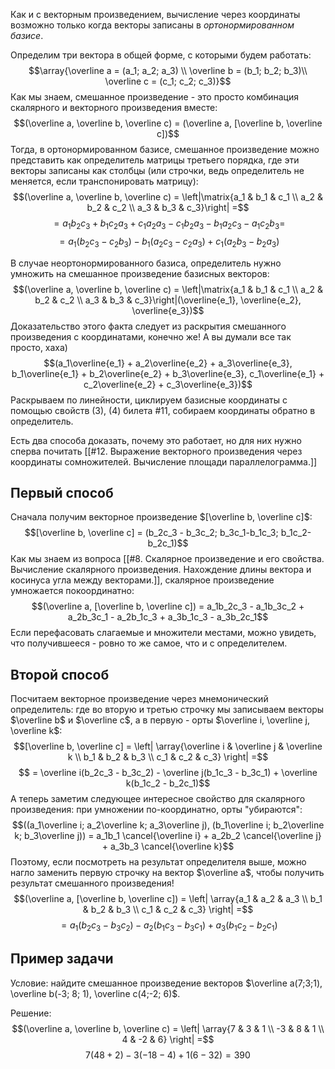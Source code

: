 Как и с векторным произведением, вычисление через координаты возможно только когда векторы записаны в *ортонормированном базисе*.

Определим три вектора в общей форме, с которыми будем работать:
$$\array{\overline a = (a_1; a_2; a_3) \\ \overline b = (b_1; b_2; b_3)\\ \overline c = (c_1; c_2; c_3)}$$
Как мы знаем, смешанное произведение - это просто комбинация скалярного и векторного произведения вместе:
$$(\overline a, \overline b, \overline c) = (\overline a, [\overline b, \overline c])$$
Тогда, в ортонормированном базисе, смешанное произведение можно представить как определитель матрицы третьего порядка, где эти векторы записаны как столбцы (или строчки, ведь определитель не меняется, если транспонировать матрицу):
$$(\overline a, \overline b, \overline c) = \left|\matrix{a_1 & b_1 & c_1 \\ a_2 & b_2 & c_2 \\ a_3 & b_3 & c_3}\right| =$$
$$ = a_1b_2c_3 + b_1c_2a_3 + c_1a_2a_3 - c_1b_2a_3-b_1a_2c_3-a_1c_2b_3=$$
$$=a_1(b_2c_3-c_2b_3)-b_1(a_2c_3-c_2a_3)+c_1(a_2b_3-b_2a_3)$$

В случае неортонормированного базиса, определитель нужно умножить на смешанное произведение базисных векторов:
$$(\overline a, \overline b, \overline c) = \left|\matrix{a_1 & b_1 & c_1 \\ a_2 & b_2 & c_2 \\ a_3 & b_3 & c_3}\right|(\overline{e_1}, \overline{e_2}, \overline{e_3})$$
Доказательство этого факта следует из раскрытия смешанного произведения с координатами, конечно же! А вы думали все так просто, хаха)
$$(a_1\overline{e_1} + a_2\overline{e_2} + a_3\overline{e_3}, b_1\overline{e_1} + b_2\overline{e_2} + b_3\overline{e_3}, c_1\overline{e_1} + c_2\overline{e_2} + c_3\overline{e_3})$$
Раскрываем по линейности, циклируем базисные координаты с помощью свойств (3), (4) билета #11, собираем координаты обратно в определитель. 

Есть два способа доказать, почему это работает, но для них нужно сперва почитать [[#12. Выражение векторного произведения через координаты сомножителей. Вычисление площади параллелограмма.]]
## Первый способ
Сначала получим векторное произведение $[\overline b, \overline c]$:
$$[\overline b, \overline c] = (b_2c_3 - b_3c_2; b_3c_1-b_1c_3; b_1c_2-b_2c_1)$$
Как мы знаем из вопроса [[#8. Скалярное произведение и его свойства. Вычисление скалярного произведения. Нахождение длины вектора и косинуса угла между векторами.]], скалярное произведение умножается покоординатно:
$$(\overline a, [\overline b, \overline c]) = a_1b_2c_3 - a_1b_3c_2 + a_2b_3c_1 - a_2b_1c_3 + a_3b_1c_3 - a_3b_2c_1$$
Если перефасовать слагаемые и множители местами, можно увидеть, что получившееся - ровно то же самое, что и с определителем.
## Второй способ
Посчитаем векторное произведение через мнемонический определитель: где во вторую и третью строчку мы записываем векторы $\overline b$ и $\overline c$, а в первую - орты $\overline i, \overline j, \overline k$:
$$[\overline b, \overline c] = \left| \array{\overline i & \overline j & \overline k \\ b_1 & b_2 & b_3 \\ c_1 & c_2 & c_3} \right| =$$
$$ = \overline i(b_2c_3 - b_3c_2) - \overline j(b_1c_3 - b_3c_1) + \overline k(b_1c_2 - b_2c_1)$$
А теперь заметим следующее интересное свойство для скалярного произведения: при умножении по-координатно, орты "убираются":
$$((a_1\overline i; a_2\overline k; a_3\overline j), (b_1\overline i; b_2\overline k; b_3\overline j)) = a_1b_1 \cancel{\overline i} + a_2b_2 \cancel{\overline j} + a_3b_3 \cancel{\overline k}$$
Поэтому, если посмотреть на результат определителя выше, можно нагло заменить первую строчку на вектор $\overline a$, чтобы получить результат смешанного произведения!
$$(\overline a, [\overline b, \overline c]) = \left| \array{a_1 & a_2 & a_3 \\ b_1 & b_2 & b_3 \\ c_1 & c_2 & c_3} \right| =$$
$$ = a_1(b_2c_3 - b_3c_2) - a_2(b_1c_3 - b_3c_1) +a_3(b_1c_2 - b_2c_1)$$
## Пример задачи
Условие: найдите смешанное произведение векторов $\overline a(7;3;1), \overline b(-3; 8; 1), \overline c(4;-2; 6)$.

Решение:
$$(\overline a, \overline b, \overline c) = \left| \array{7 & 3 & 1 \\ -3 & 8 & 1 \\ 4 & -2 & 6} \right| =$$
$$7(48+2) - 3(-18-4) + 1(6-32) = 390$$

